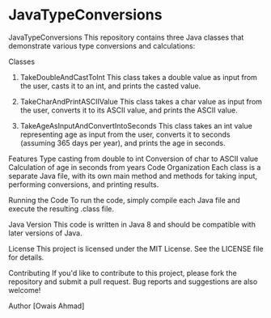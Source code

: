 # JavaTypeConversions
JavaTypeConversions
This repository contains three Java classes that demonstrate various type conversions and calculations:

Classes
1. TakeDoubleAndCastToInt
This class takes a double value as input from the user, casts it to an int, and prints the casted value.

2. TakeCharAndPrintASCIIValue
This class takes a char value as input from the user, converts it to its ASCII value, and prints the ASCII value.

3. TakeAgeAsInputAndConvertIntoSeconds
This class takes an int value representing age as input from the user, converts it to seconds (assuming 365 days per year), and prints the age in seconds.

Features
Type casting from double to int
Conversion of char to ASCII value
Calculation of age in seconds from years
Code Organization
Each class is a separate Java file, with its own main method and methods for taking input, performing conversions, and printing results.

Running the Code
To run the code, simply compile each Java file and execute the resulting .class file.

Java Version
This code is written in Java 8 and should be compatible with later versions of Java.

License
This project is licensed under the MIT License. See the LICENSE file for details.

Contributing
If you'd like to contribute to this project, please fork the repository and submit a pull request. Bug reports and suggestions are also welcome!

Author
[Owais Ahmad]
